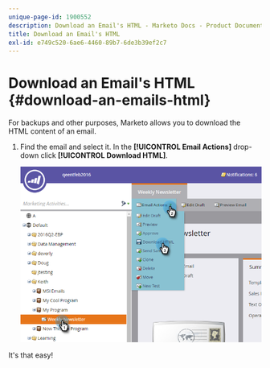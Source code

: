 ```yaml
---
unique-page-id: 1900552
description: Download an Email's HTML - Marketo Docs - Product Documentation
title: Download an Email's HTML
exl-id: e749c520-6ae6-4460-89b7-6de3b39ef2c7
---
```

# Download an Email's HTML {#download-an-emails-html}

For backups and other purposes, Marketo allows you to download the HTML content of an email.

1. Find the email and select it. In the **[!UICONTROL Email Actions]** drop-down click **[!UICONTROL Download HTML]**.

   ![](assets/one-4.png)

It's that easy!
